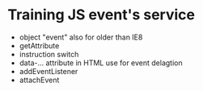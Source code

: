 Training JS event's service
=================================

* object "event" also for older than IE8
* getAttribute
* instruction switch
* data-... attribute in HTML use for event delagtion
* addEventListener
* attachEvent
